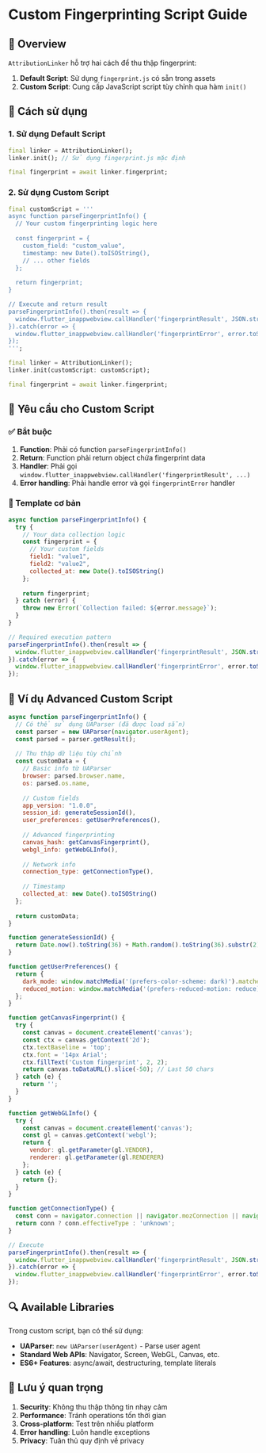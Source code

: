 # Custom Fingerprinting Script Guide

## 🎯 Overview

`AttributionLinker` hỗ trợ hai cách để thu thập fingerprint:

1. **Default Script**: Sử dụng `fingerprint.js` có sẵn trong assets
2. **Custom Script**: Cung cấp JavaScript script tùy chỉnh qua hàm `init()`

## 🔧 Cách sử dụng

### 1. Sử dụng Default Script

```dart
final linker = AttributionLinker();
linker.init(); // Sử dụng fingerprint.js mặc định

final fingerprint = await linker.fingerprint;
```

### 2. Sử dụng Custom Script

```dart
final customScript = '''
async function parseFingerprintInfo() {
  // Your custom fingerprinting logic here
  
  const fingerprint = {
    custom_field: "custom_value",
    timestamp: new Date().toISOString(),
    // ... other fields
  };
  
  return fingerprint;
}

// Execute and return result
parseFingerprintInfo().then(result => {
  window.flutter_inappwebview.callHandler('fingerprintResult', JSON.stringify(result));
}).catch(error => {
  window.flutter_inappwebview.callHandler('fingerprintError', error.toString());
});
''';

final linker = AttributionLinker();
linker.init(customScript: customScript);

final fingerprint = await linker.fingerprint;
```

## 📝 Yêu cầu cho Custom Script

### ✅ Bắt buộc

1. **Function**: Phải có function `parseFingerprintInfo()` 
2. **Return**: Function phải return object chứa fingerprint data
3. **Handler**: Phải gọi `window.flutter_inappwebview.callHandler('fingerprintResult', ...)`
4. **Error handling**: Phải handle error và gọi `fingerprintError` handler

### 🎨 Template cơ bản

```javascript
async function parseFingerprintInfo() {
  try {
    // Your data collection logic
    const fingerprint = {
      // Your custom fields
      field1: "value1",
      field2: "value2",
      collected_at: new Date().toISOString()
    };
    
    return fingerprint;
  } catch (error) {
    throw new Error(`Collection failed: ${error.message}`);
  }
}

// Required execution pattern
parseFingerprintInfo().then(result => {
  window.flutter_inappwebview.callHandler('fingerprintResult', JSON.stringify(result));
}).catch(error => {
  window.flutter_inappwebview.callHandler('fingerprintError', error.toString());
});
```

## 🌟 Ví dụ Advanced Custom Script

```javascript
async function parseFingerprintInfo() {
  // Có thể sử dụng UAParser (đã được load sẵn)
  const parser = new UAParser(navigator.userAgent);
  const parsed = parser.getResult();
  
  // Thu thập dữ liệu tùy chỉnh
  const customData = {
    // Basic info từ UAParser
    browser: parsed.browser.name,
    os: parsed.os.name,
    
    // Custom fields
    app_version: "1.0.0",
    session_id: generateSessionId(),
    user_preferences: getUserPreferences(),
    
    // Advanced fingerprinting
    canvas_hash: getCanvasFingerprint(),
    webgl_info: getWebGLInfo(),
    
    // Network info
    connection_type: getConnectionType(),
    
    // Timestamp
    collected_at: new Date().toISOString()
  };
  
  return customData;
}

function generateSessionId() {
  return Date.now().toString(36) + Math.random().toString(36).substr(2);
}

function getUserPreferences() {
  return {
    dark_mode: window.matchMedia('(prefers-color-scheme: dark)').matches,
    reduced_motion: window.matchMedia('(prefers-reduced-motion: reduce)').matches
  };
}

function getCanvasFingerprint() {
  try {
    const canvas = document.createElement('canvas');
    const ctx = canvas.getContext('2d');
    ctx.textBaseline = 'top';
    ctx.font = '14px Arial';
    ctx.fillText('Custom fingerprint', 2, 2);
    return canvas.toDataURL().slice(-50); // Last 50 chars
  } catch (e) {
    return '';
  }
}

function getWebGLInfo() {
  try {
    const canvas = document.createElement('canvas');
    const gl = canvas.getContext('webgl');
    return {
      vendor: gl.getParameter(gl.VENDOR),
      renderer: gl.getParameter(gl.RENDERER)
    };
  } catch (e) {
    return {};
  }
}

function getConnectionType() {
  const conn = navigator.connection || navigator.mozConnection || navigator.webkitConnection;
  return conn ? conn.effectiveType : 'unknown';
}

// Execute
parseFingerprintInfo().then(result => {
  window.flutter_inappwebview.callHandler('fingerprintResult', JSON.stringify(result));
}).catch(error => {
  window.flutter_inappwebview.callHandler('fingerprintError', error.toString());
});
```

## 🔍 Available Libraries

Trong custom script, bạn có thể sử dụng:

- **UAParser**: `new UAParser(userAgent)` - Parse user agent
- **Standard Web APIs**: Navigator, Screen, WebGL, Canvas, etc.
- **ES6+ Features**: async/await, destructuring, template literals

## 🚨 Lưu ý quan trọng

1. **Security**: Không thu thập thông tin nhạy cảm
2. **Performance**: Tránh operations tốn thời gian
3. **Cross-platform**: Test trên nhiều platform
4. **Error handling**: Luôn handle exceptions
5. **Privacy**: Tuân thủ quy định về privacy
